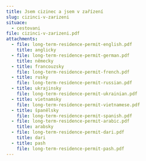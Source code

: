 ```yaml
---
title: Jsem cizinec a jsem v zařízení
slug: cizinci-v-zarizeni
situace:
  - cestovani
file: cizinci-v-zarizeni.pdf
attachments:
  - file: long-term-residence-permit-english.pdf
    title: anglicky
  - file: long-term-residence-permit-german.pdf
    title: německy
  - title: francouzsky
    file: long-term-residence-permit-french.pdf
  - title: rusky
    file: long-term-residence-permit-russian.pdf
  - title: ukrajinsky
    file: long-term-residence-permit-ukrainian.pdf
  - title: vietnamsky
    file: long-term-residence-permit-vietnamese.pdf
  - title: španělsky
    file: long-term-residence-permit-spanish.pdf
  - file: long-term-residence-permit-arabic.pdf
    title: arabsky
  - file: long-term-residence-permit-dari.pdf
    title: dari
  - title: pash
    file: long-term-residence-permit-pash.pdf
---
```

